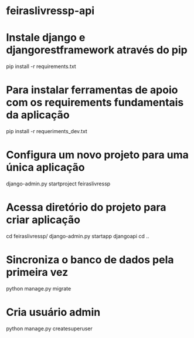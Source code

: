 # feiraslivressp-api

# Instale django e djangorestframework através do pip
pip install -r requirements.txt

# Para instalar ferramentas de apoio com os requirements fundamentais da aplicação
pip install -r requeriments_dev.txt

# Configura um novo projeto para uma única aplicação
django-admin.py startproject feiraslivressp

# Acessa diretório do projeto para criar aplicação
cd feiraslivressp/
django-admin.py startapp djangoapi
cd ..

# Sincroniza o banco de dados pela primeira vez
python manage.py migrate

# Cria usuário admin
python manage.py createsuperuser